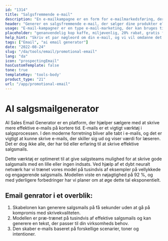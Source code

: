 ```yaml
---
id: "1314"
title: "Salgsfremmende e-mail"
description: "En e-mailkampagne er en form for e-mailmarkedsføring, der bruges til at promovere produkter eller tjenester. E-mailkampagner sendes ofte til en liste af abonnenter, og de kan bruges til at promovere salg, begivenheder eller nye produkter. E-mailkampagner kan også bruges til at opbygge relationer med kunder eller til at skabe loyalitet."
header: "Generer en salgsfremmende e-mail, der sælger dine produkter eller tjenester."
usage: "E-mail-kampagner er en type e-mail-marketing, der kan bruges til at fremme salg, begivenheder eller nye produkter. Følgende generator kan hjælpe dig med at designe og brainstorme en salgsfremmende e-mail, der er tæt på dit brand."
placeholder: "genanvendelig kop kaffe, miljøvenlig, 20% rabat, gratis forsendelse"
help_hint: "Skriv et par nøgleord om din e-mail, og vi vil omdanne det til en kampagnebesked."
tags: ["Email", "ai email generator"]
date: "2022-08-24"
slug: "/da/tools/email/promotional-email"
lang: "da"
icon: "prospectingEmail"
hasCustomTemplate: false
tone: true
templateKey: 'tools-body'
product_type: "21"
url: "/app/promotional-email"
---
```


# AI salgsmailgenerator

AI Sales Email Generator er en platform, der hjælper sælgere med at skrive mere effektive e-mails på kortere tid. E-mails er et vigtigt værktøj i salgsprocessen. I den moderne forretning bliver alle tabt i e-mails, og det er vigtigt at kunne skrive e-mails, der skiller sig ud og viser værdi for læseren. Det er dog ikke alle, der har tid eller erfaring til at skrive effektive salgsmails.

Dette værktøj er optimeret til at give salgsteams mulighed for at skrive gode salgsmails med en lille eller ingen indsats. Ved hjælp af et dybt neuralt netværk har vi trænet vores model på tusindvis af eksempler på vellykkede og engagerende salgsmails. Modellen viste en nøjagtighed på 92 %, og med yderligere forbedringer har vi planer om at øge dette tal eksponentielt.

## Email genrator i et overblik:

1. Skabelonen kan generere salgsmails på få sekunder uden at gå på kompromis med skrivekvaliteten.
2. Modellen er præ-trænet på tusindvis af effektive salgsmails og kan generere en tekst, der passer til din virksomheds behov. 
3. Den skaber e-mails baseret på forskellige scenarier, toner og intentioner.
